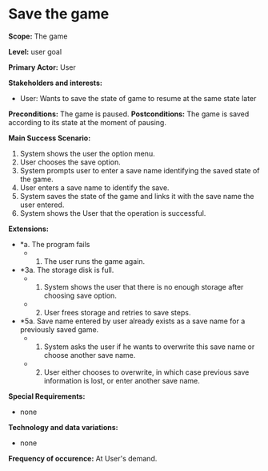 # Save the game

**Scope:** The game

**Level:** user goal

**Primary Actor:** User  

**Stakeholders and interests:**  

 -   User: Wants to save the state of game to resume at the same state later

**Preconditions:** The game is paused. 
**Postconditions:** The game is saved according to its state at the moment of pausing.

**Main Success Scenario:**  

1.  System shows the user the option menu.
2.  User chooses the save option.
3.	System prompts user to enter a save name identifying the saved state of the game.
4.	User enters a save name to identify the save.
5.	System saves the state of the game and links it with the save name the user entered.
6.	System shows the User that the operation is successful.

**Extensions:**  

-   *a. The program fails
    -   1.  The user runs the game again.
-   *3a. The storage disk is full. 
    -   1.  System shows the user that there is no enough storage after choosing save option.
    -   2.  User frees storage and retries to save steps.
-   *5a. Save name entered by user already exists as a save name for a previously saved game. 
    -   1.  System asks the user if he wants to overwrite this save name or choose another save name.
    -   2.  User either chooses to overwrite, in which case previous save information is lost, or enter another save name.

**Special Requirements:**
- none

**Technology and data variations:**
- none

**Frequency of occurence:** At User's demand.
	